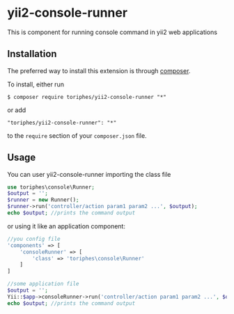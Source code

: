 yii2-console-runner
========================

This is component for running console command in yii2 web applications

## Installation

The preferred way to install this extension is through [composer](http://getcomposer.org/download/).

To install, either run

```
$ composer require toriphes/yii2-console-runner "*"
```

or add

```
"toriphes/yii2-console-runner": "*"
```

to the ```require``` section of your `composer.json` file.

## Usage

You can user yii2-console-runner importing the class file
```php
use toriphes\console\Runner;
$output = '';
$runner = new Runner();
$runner->run('controller/action param1 param2 ...', $output);
echo $output; //prints the command output
```

or using it like an application component:
```php
//you config file
'components' => [
    'consoleRunner' => [
        'class' => 'toriphes\console\Runner'
    ]
]
```
```php
//some application file
$output = '';
Yii::$app->consoleRunner->run('controller/action param1 param2 ...', $output);
echo $output; //prints the command output
```